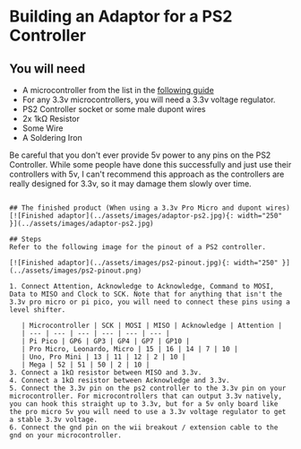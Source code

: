 # Building an Adaptor for a PS2 Controller
## You will need
* A microcontroller from the list in the [following guide](https://santroller.tangentmc.net/wiring_guides/general.html)
* For any 3.3v microcontrollers, you will need a 3.3v voltage regulator.
* PS2 Controller socket or some male dupont wires
* 2x 1kΩ Resistor
* Some Wire
* A Soldering Iron

Be careful that you don't ever provide 5v power to any pins on the PS2 Controller. While some people have done this successfully and just use their controllers with 5v, I can't recommend this approach as the controllers are really designed for 3.3v, so it may damage them slowly over time.
```

## The finished product (When using a 3.3v Pro Micro and dupont wires)
[![Finished adaptor](../assets/images/adaptor-ps2.jpg){: width="250" }](../assets/images/adaptor-ps2.jpg)

## Steps
Refer to the following image for the pinout of a PS2 controller.

[![Finished adaptor](../assets/images/ps2-pinout.jpg){: width="250" }](../assets/images/ps2-pinout.png)

1. Connect Attention, Acknowledge to Acknowledge, Command to MOSI, Data to MISO and Clock to SCK. Note that for anything that isn't the 3.3v pro micro or pi pico, you will need to connect these pins using a level shifter.
   
   | Microcontroller | SCK | MOSI | MISO | Acknowledge | Attention |
   | --- | --- | --- | --- | --- | --- |
   | Pi Pico | GP6 | GP3 | GP4 | GP7 | GP10 |
   | Pro Micro, Leonardo, Micro | 15 | 16 | 14 | 7 | 10 |
   | Uno, Pro Mini | 13 | 11 | 12 | 2 | 10 |
   | Mega | 52 | 51 | 50 | 2 | 10 |
3. Connect a 1kΩ resistor between MISO and 3.3v.
4. Connect a 1kΩ resistor between Acknowledge and 3.3v.
5. Connect the 3.3v pin on the ps2 controller to the 3.3v pin on your microcontroller. For microcontrollers that can output 3.3v natively, you can hook this straight up to 3.3v, but for a 5v only board like the pro micro 5v you will need to use a 3.3v voltage regulator to get a stable 3.3v voltage.
6. Connect the gnd pin on the wii breakout / extension cable to the gnd on your microcontroller.